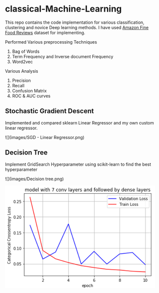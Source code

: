 # classical-Machine-Learning
This repo contains the code implementation for various classification, clustering and novice Deep learning methods. I have used [Amazon Fine Food Reviews](https://www.kaggle.com/snap/amazon-fine-food-reviews) dataset for implementing.

Performed Various preprocessing Techniques
1. Bag of Words
2. Term Frequency and Inverse document Frequency
3. Word2vec

Various Analysis
1. Precision
2. Recall
3. Confusion Matrix
4. ROC & AUC curves

## Stochastic Gradient Descent
Implemented and compared sklearn Linear Regressor and my own custom linear regressor.

![](images/SGD - Linear Regressor.png)

## Decision Tree
Implement GridSearch Hyperparameter using scikit-learn to find the best hyperparameter

![](images/Decision tree.png)

![](images/CNN.png)
